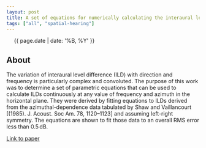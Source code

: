 ```yaml
---
layout: post
title: A set of equations for numerically calculating the interaural level difference in the horizontal plane
tags: ["all", "spatial-hearing"]
---
```

&nbsp;&nbsp;&nbsp;&nbsp; {{ page.date | date: '%B, %Y' }}
<!--more-->

## About
The variation of interaural level difference (ILD) with direction and frequency is particularly complex and convoluted. The purpose of this work was to determine a set of parametric equations that can be used to calculate ILDs continuously at any value of frequency and azimuth in the horizontal plane. They were derived by fitting equations to ILDs derived from the azimuthal-dependence data tabulated by Shaw and Vaillancourt [(1985). J. Acoust. Soc Am. 78, 1120–1123] and assuming left-right symmetry. The equations are shown to fit those data to an overall RMS error less than 0.5 dB.

[Link to paper](https://asa.scitation.org/doi/full/10.1121/10.0004261)
